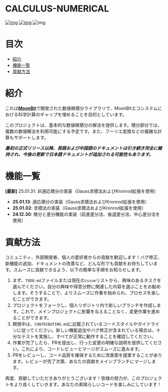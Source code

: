 # CALCULUS-NUMERICAL

[![img](https://img.shields.io/badge/Maintainer-KCN--judu-pink)](https://github.com/KCN-judu) [![img](https://img.shields.io/badge/License-MIT-blue)](https://github.com/moonbit-community/calculus-numerical/blob/main/LICENSE) ![img](https://img.shields.io/badge/State-active-success)

# 目次

- [紹介](#紹介)
- [機能一覧](#機能一覧)
- [貢献方法](#貢献方法)

# 紹介

これは[**MoonBit**](https://www.moonbitlang.cn/)で開発された数値微積分ライブラリで、MoonBitエコシステムにおける科学計算のギャップを埋めることを目的としています。

このプロジェクトは、基本的な数値微積分の解法を提供します。積分部分では、複数の数値解法を利用可能にする予定です。また、フーリエ変換などの複雑な計算もサポートします。

__*最初の正式リリース以降、英語および中国語のドキュメントは引き続き完全に維持され、今後の更新で日本語ドキュメントが追加される可能性もあります。*__

# 機能一覧

**[最新]** 25.01.31: 非適応積分の実装（Gauss求積法およびKronrod拡張を使用）

- **25.01.13**: 適応積分の実装（Gauss求積法およびKronrod拡張を使用）
- **25.01.02**: 求積法の実装（Gauss求積法およびKronrod拡張を使用）
- **24.12.30**: 微分と差分機能の実装（前進差分法、後退差分法、中心差分法を使用）

# 貢献方法

コミュニティ、外部開発者、個人の愛好者からの貢献を歓迎します！バグ修正、新機能の追加、ドキュメントの改善など、どんな形でも貢献をお待ちしています。スムーズに貢献できるよう、以下の簡単な手順をお知らせします。

1. まず、`TODO.md`ファイルまたは現在の`issue`リストから、興味のあるタスクを選んでください。自分の興味や得意分野に関連した内容を選ぶことをお勧めします。そうすることで、よりスムーズに作業を始められ、プロセスを楽しむことができます。
2. プロジェクトをフォークし、個人リポジトリ内で新しいブランチを作成します。これで、メインプロジェクトに影響を与えることなく、変更作業を進めることができます。
3. 開発中は、`CONTRIBUTING.md`に記載されているコードスタイルやガイドラインに従ってください。新しい機能追加やバグ修正が含まれている場合は、十分なテストを実施し、すべてが正常に動作することを確認してください。
4. 作業が完了したら、PRを提出し、行った変更の明確な説明を提供してください。これにより、コードレビューとマージがスムーズに進みます。
5. PRをレビューし、コード品質を確保するために改善案を提案することがあります。レビューが完了次第、あなたの貢献をメインブランチにマージします。

再度、貢献していただきありがとうございます！皆様の努力が、このプロジェクトをより良くしていきます。あなたの素晴らしいコードを楽しみにしています！
